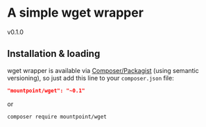 A simple wget wrapper
========================

v0.1.0

## Installation & loading

wget wrapper is available via [Composer/Packagist](https://packagist.org/packages/mountpoint/wget) (using semantic versioning), so just add this line to your `composer.json` file:

```json
"mountpoint/wget": "~0.1"
```

or

```sh
composer require mountpoint/wget
```
